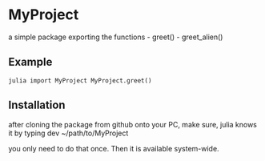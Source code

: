 # MyProject
   
a simple package exporting the functions 
	- greet()
	- greet_alien()

## Example 

``julia
import MyProject
MyProject.greet()
``

## Installation
after cloning the package from github onto your PC, make sure, julia knows it by typing 
dev ~/path/to/MyProject 

you only need to do that once. Then it is available system-wide.
